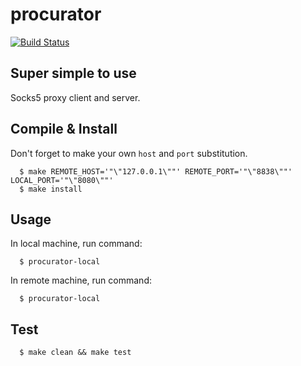 # procurator

[![Build Status](https://travis-ci.org/derekchuank/procurator.svg?branch=master)](https://travis-ci.org/derekchuank/procurator)

## Super simple to use

Socks5 proxy client and server.

## Compile & Install

Don't forget to make your own `host` and `port` substitution.
```
  $ make REMOTE_HOST='"\"127.0.0.1\""' REMOTE_PORT='"\"8838\""' LOCAL_PORT='"\"8080\""'
  $ make install
```

## Usage

In local machine, run command:
```
  $ procurator-local
```

In remote machine, run command:
```
  $ procurator-local
```

## Test
```
  $ make clean && make test
```
